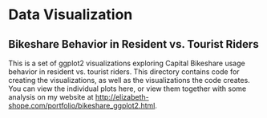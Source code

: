 # Data Visualization
## Bikeshare Behavior in Resident vs. Tourist Riders
This is a set of ggplot2 visualizations exploring Capital Bikeshare usage behavior in resident vs. tourist riders. This directory contains code for creating the visualizations, as well as the visualizations the code creates. You can view the individual plots here, or view them together with some analysis on my website at http://elizabeth-shope.com/portfolio/bikeshare_ggplot2.html.